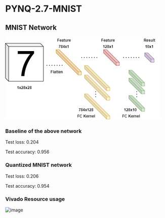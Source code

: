 # PYNQ-2.7-MNIST

## MNIST Network
![MNIST Layers](image/mnist_layers.png)

### Baseline of the above network
Test loss: 0.204

Test accuracy: 0.956

### Quantized MNIST network

Test loss: 0.206

Test accuracy: 0.954

### Vivado Resource usage

![image](https://user-images.githubusercontent.com/29487339/171523730-cde95564-b2ba-448d-911d-0a3c57674582.png)


